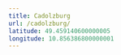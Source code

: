 ```yaml
---
title: Cadolzburg
url: /cadolzburg/
latitude: 49.459140600000005
longitude: 10.856386800000001
---
```

